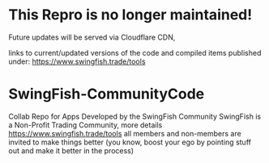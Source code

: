 # This Repro is no longer maintained!
Future updates will be served via Cloudflare CDN,

links to current/updated versions of the code and compiled items published under: https://www.swingfish.trade/tools


# SwingFish-CommunityCode
Collab Repo for Apps Developed by the SwingFish Community
SwingFish is a Non-Profit Trading Community, more details https://www.swingfish.trade/tools
all members and non-members are invited to make things better (you know, boost your ego by pointing stuff out and make it better in the process)
